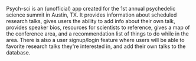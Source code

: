 Psych-sci is an (unofficial) app created for the 1st annual psychedelic science summit in Austin, TX. It provides information about scheduled research talks, gives users the ability to add info about their own talk, provides speaker bios, resources for scientists to reference, gives a map of the conference area, and a recommendation list of things to do while in the area. There is also a user signup/login feature where users will be able to favorite research talks they're interested in, and add their own talks to the database.


